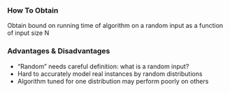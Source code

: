 ### How To Obtain
Obtain bound on running time of algorithm on a random input as a function of input size N
### Advantages & Disadvantages
- “Random” needs careful definition: what is a random input? 
- Hard to accurately model real instances by random distributions 
- Algorithm tuned for one distribution may perform poorly on others